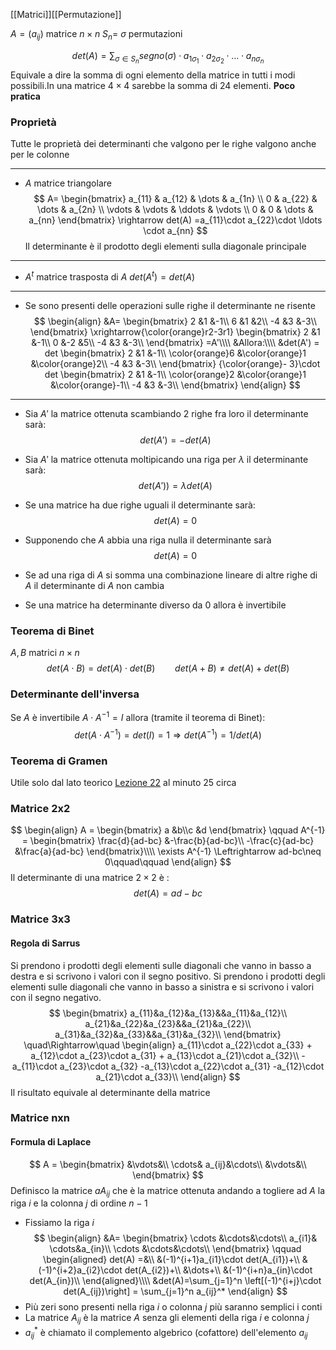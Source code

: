 [[Matrici]][[Permutazione]]

$A = (a_{ij})$ matrice $n\times n$ 
$S_n =$ $\sigma$ permutazioni

$$
det(A) = \sum_{\sigma \in S_n}segno(\sigma)\cdot a_{1\sigma_1}\cdot a_{2\sigma_2}\cdot \ldots \cdot a_{n\sigma_n}
$$
Equivale a dire la somma di ogni elemento della matrice in tutti i modi possibili.In una matrice $4\times4$ sarebbe la somma di $24$ elementi. **Poco pratica**

### Proprietà
Tutte le proprietà dei determinanti che valgono per le righe valgono anche per le colonne

---
- $A$ matrice triangolare
$$
A=
\begin{bmatrix}
a_{11} & a_{12} & \dots & a_{1n} \\
0 & a_{22} & \dots & a_{2n} \\
\vdots & \vdots & \ddots & \vdots \\
0 & 0 & \dots & a_{nn}
\end{bmatrix}
\rightarrow
det(A) =a_{11}\cdot a_{22}\cdot \ldots \cdot a_{nn}
$$
Il determinante è il prodotto degli elementi sulla diagonale principale

--- 
- $A^t$ matrice trasposta di $A$
$det(A^t) = det(A)$
---
- Se sono presenti delle operazioni sulle righe il determinante ne risente
$$
\begin{align}
&A=
\begin{bmatrix}
2 &1 &-1\\
6 &1 &2\\
-4 &3 &-3\\
\end{bmatrix}
\xrightarrow{\color{orange}r2-3r1}
\begin{bmatrix}
2 &1 &-1\\
0 &-2 &5\\
-4 &3 &-3\\
\end{bmatrix}
=A'\\\\
&Allora:\\\\
&det(A') =
det
\begin{bmatrix}
2 &1 &-1\\
\color{orange}6 &\color{orange}1 &\color{orange}2\\
-4 &3 &-3\\
\end{bmatrix} 
{\color{orange}- 3}\cdot det
\begin{bmatrix}
2 &1 &-1\\
\color{orange}2 &\color{orange}1 &\color{orange}-1\\
-4 &3 &-3\\
\end{bmatrix}
\end{align}
$$
---
- Sia $A'$ la matrice ottenuta scambiando 2 righe fra loro il determinante sarà:
$$det(A') = -det(A)$$
- Sia $A'$ la matrice ottenuta moltipicando una riga per $\lambda$ il determinante sarà:
$$
det(A') )=\lambda det(A)
$$
- Se una matrice ha due righe uguali  il determinante sarà:
$$det(A) = 0$$
- Supponendo che $A$ abbia una riga nulla il determinante sarà
$$ det(A) = 0$$
- Se ad una riga di $A$ si somma una combinazione lineare di altre righe di $A$ il determinante di $A$ non cambia

- Se una matrice ha determinante diverso da 0 allora è invertibile 
### Teorema di Binet

$A,B$ matrici $n\times n$
$$
det(A \cdot B) = det(A)\cdot det(B)\qquad det(A+B)\neq det(A)+det(B)
$$

### Determinante dell'inversa
Se $A$ è invertibile $A\cdot A^{-1} = I$  allora (tramite il teorema di Binet):
$$
det(A\cdot A^{-1}) = det (I) = 1
\Rightarrow
det(A^{-1}) = 1/det(A)
$$
### Teorema di Gramen
Utile solo dal lato teorico [Lezione 22]([[a]][https://www.youtube.com/watch?v=ZPf8icgW47M&list=PLhEwqlL10MqMSHePf3Kn4T8AaR0ItUUer&index=22]) al minuto 25 circa
### Matrice  2x2
$$
\begin{align}
A = 
\begin{bmatrix}
a &b\\c &d
\end{bmatrix}
\qquad
A^{-1} = 
\begin{bmatrix}
\frac{d}{ad-bc} &-\frac{b}{ad-bc}\\
-\frac{c}{ad-bc} &\frac{a}{ad-bc}
\end{bmatrix}\\\\
\exists A^{-1} \Leftrightarrow ad-bc\neq 0\qquad\qquad
\end{align}
$$
Il determinante di una matrice $2\times2$  è :
$$
det(A) = ad-bc
$$ 
### Matrice 3x3
#### Regola di Sarrus
Si prendono i prodotti degli elementi sulle diagonali che vanno in basso a destra e si scrivono i valori con il segno positivo.
Si prendono i prodotti degli elementi sulle diagonali che vanno in basso a sinistra e si scrivono i valori con il segno negativo.
$$
\begin{bmatrix}
a_{11}&a_{12}&a_{13}&&a_{11}&a_{12}\\
a_{21}&a_{22}&a_{23}&&a_{21}&a_{22}\\
a_{31}&a_{32}&a_{33}&&a_{31}&a_{32}\\
\end{bmatrix}
\quad\Rightarrow\quad
\begin{align}
a_{11}\cdot a_{22}\cdot a_{33} +
a_{12}\cdot a_{23}\cdot a_{31} +
a_{13}\cdot a_{21}\cdot a_{32}\\
-a_{11}\cdot a_{23}\cdot a_{32}
-a_{13}\cdot a_{22}\cdot a_{31}
-a_{12}\cdot a_{21}\cdot a_{33}\\
\end{align}
$$
Il risultato equivale al determinante della matrice
### Matrice nxn
#### Formula di Laplace
$$
A = 
\begin{bmatrix}
&\vdots&\\
\cdots& a_{ij}&\cdots\\
&\vdots&\\
\end{bmatrix}
$$
Definisco la matrice $aA_{ij}$ che è la matrice ottenuta andando a togliere ad $A$ la riga $i$ e la colonna $j$ di ordine $n-1$

- Fissiamo la riga $i$
$$
\begin{align}
&A=
\begin{bmatrix}
\cdots &\cdots&\cdots\\
a_{i1}& \cdots&a_{in}\\
\cdots &\cdots&\cdots\\
\end{bmatrix}
\qquad
\begin{aligned}
det(A) =&\\ 
&(-1)^{i+1}a_{i1}\cdot det(A_{i1})+\\
&(-1)^{i+2}a_{i2}\cdot det(A_{i2})+\\
&\dots+\\
&(-1)^{i+n}a_{in}\cdot det(A_{in})\\
\end{aligned}\\\\
&det(A)=\sum_{j=1}^n \left[(-1)^{i+j}\cdot det(A_{ij})\right] = \sum_{j=1}^n a_{ij}^*
\end{align}
$$
- Più zeri sono presenti nella riga $i$ o colonna $j$  più saranno semplici i conti
- La matrice $A_{ij}$ è la matrice $A$ senza gli elementi della riga $i$ e colonna $j$
- $a_{ij}^*$ è chiamato il complemento algebrico (cofattore) dell'elemento $a_{ij}$
